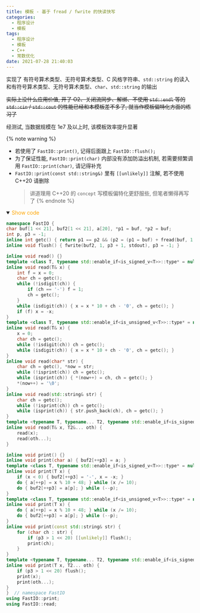 ```yaml
---
title: 模板 - 基于 fread / fwrite 的快读快写
categories:
  - 程序设计
  - 模板
tags:
  - 程序设计
  - 模板
  - C++
  - 常数优化
date: 2021-07-28 21:40:03
---
```


实现了 有符号算术类型、无符号算术类型、C 风格字符串、`std::string` 的读入和有符号算术类型、无符号算术类型、`char`、`std::string` 的输出
<!-- more -->

~~实际上没什么应用价值, 开了 O2、关闭流同步、解绑、不使用 `std::endl` 等的 `std::cin` / `std::cout` 的性能已经和本模板差不多了, 就当作模板偏特化方面的练习了~~

经测试, 当数据规模在 1e7 及以上时, 该模板效率提升显著

{% note warning %}

- 若使用了 `FastIO::print()`, 记得后面跟上 `FastIO::flush();`
- 为了保证性能, `FastIO::print(char)` 内部没有添加防溢出机制, 若需要频繁调用 `FastIO::print(char)`, 请记得补充
- `FastIO::print(const std::string&)` 里有 `[[unlikely]]` 注解, 若不使用 C++20 请删除
  > 讲道理用 C++20 的 `concept` 写模板偏特化更舒服些, 但笔者懒得再写了
{% endnote %}

<details open>
<summary><font color='orange'>Show code</font></summary>

```cpp
namespace FastIO {
char buf[1 << 21], buf2[1 << 21], a[20], *p1 = buf, *p2 = buf;
int p, p3 = -1;
inline int getc() { return p1 == p2 && (p2 = (p1 = buf) + fread(buf, 1, 1 << 21, stdin), p1 == p2) ? EOF : *p1++; }
inline void flush() { fwrite(buf2, 1, p3 + 1, stdout), p3 = -1; }

inline void read() {}
template <class T, typename std::enable_if<is_signed_v<T>>::type* = nullptr>
inline void read(T& x) {
    int f = x = 0;
    char ch = getc();
    while (!isdigit(ch)) {
        if (ch == '-') f = 1;
        ch = getc();
    }
    while (isdigit(ch)) { x = x * 10 + ch - '0', ch = getc(); }
    if (f) x = -x;
}
template <class T, typename std::enable_if<is_unsigned_v<T>>::type* = nullptr>
inline void read(T& x) {
    x = 0;
    char ch = getc();
    while (!isdigit(ch)) ch = getc();
    while (isdigit(ch)) { x = x * 10 + ch - '0', ch = getc(); }
}
inline void read(char* str) {
    char ch = getc(), *now = str;
    while (!isprint(ch)) ch = getc();
    while (isprint(ch)) { *(now++) = ch, ch = getc(); }
    *(now++) = '\0';
}
inline void read(std::string& str) {
    char ch = getc();
    while (!isprint(ch)) ch = getc();
    while (isprint(ch)) { str.push_back(ch), ch = getc(); }
}
template <typename T, typename... T2, typename std::enable_if<is_signed_v<T> || is_unsigned_v<T> || is_same_v<T, char*> || is_same_v<T, string&>>::type* = nullptr>
inline void read(T& x, T2&... oth) {
    read(x);
    read(oth...);
}

inline void print() {}
inline void print(char a) { buf2[++p3] = a; }
template <class T, typename std::enable_if<is_signed_v<T>>::type* = nullptr>
inline void print(T x) {
    if (x < 0) { buf2[++p3] = '-', x = -x; }
    do { a[++p] = x % 10 + 48; } while (x /= 10);
    do { buf2[++p3] = a[p]; } while (--p);
}
template <class T, typename std::enable_if<is_unsigned_v<T>>::type* = nullptr>
inline void print(T x) {
    do { a[++p] = x % 10 + 48; } while (x /= 10);
    do { buf2[++p3] = a[p]; } while (--p);
}
inline void print(const std::string& str) {
    for (char ch : str) {
        if (p3 > 1 << 20) [[unlikely]] flush();
        print(ch);
    }
}
template <typename T, typename... T2, typename std::enable_if<is_signed_v<T> || is_unsigned_v<T> || is_same_v<T, char> || is_same_v<T, string&> || is_same_v<T, const string&>>::type* = nullptr>
inline void print(T x, T2... oth) {
    if (p3 > 1 << 20) flush();
    print(x);
    print(oth...);
}
}  // namespace FastIO
using FastIO::print;
using FastIO::read;
```

</details>
